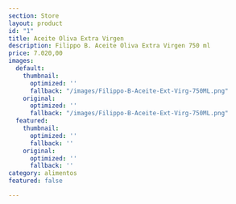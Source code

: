 ```yaml
---
section: Store
layout: product
id: "1"
title: Aceite Oliva Extra Virgen
description: Filippo B. Aceite Oliva Extra Virgen 750 ml
price: 7.020,00
images:
  default:
    thumbnail:
      optimized: ''
      fallback: "/images/Filippo-B-Aceite-Ext-Virg-750ML.png"
    original:
      optimized: ''
      fallback: "/images/Filippo-B-Aceite-Ext-Virg-750ML.png"
  featured:
    thumbnail:
      optimized: ''
      fallback: ''
    original:
      optimized: ''
      fallback: ''
category: alimentos
featured: false

---
```

